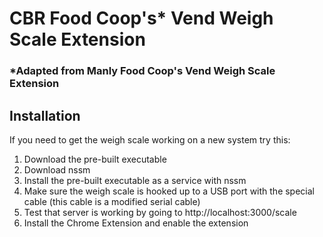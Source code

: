 # CBR Food Coop's* Vend Weigh Scale Extension
### *Adapted from Manly Food Coop's Vend Weigh Scale Extension

## Installation
If you need to get the weigh scale working on a new system try this:
1. Download the pre-built executable
2. Download nssm
3. Install the pre-built executable as a service with nssm
4. Make sure the weigh scale is hooked up to a USB port with the special cable (this cable is a modified serial cable)
4. Test that server is working by going to http://localhost:3000/scale
4. Install the Chrome Extension and enable the extension
